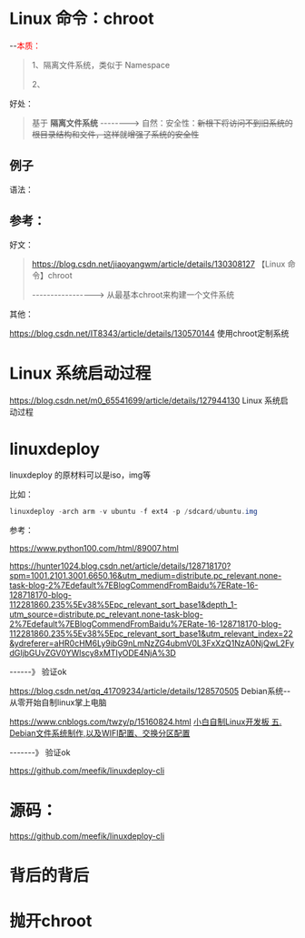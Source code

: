 # Linux 命令：chroot

--<font color='red'>本质：</font>

> 1、隔离文件系统，类似于  Namespace
>
> 2、

好处：

> 基于 **隔离文件系统** --------> 自然：安全性：~~新根下将访问不到旧系统的根目录结构和文件，这样就增强了系统的安全性~~



## 例子

语法：



## 参考：

好文：

> https://blog.csdn.net/jiaoyangwm/article/details/130308127   【Linux 命令】chroot
>
> ----------------->  从最基本chroot来构建一个文件系统



其他：

https://blog.csdn.net/IT8343/article/details/130570144           使用chroot定制系统



# Linux 系统启动过程

https://blog.csdn.net/m0_65541699/article/details/127944130  Linux 系统启动过程



# linuxdeploy 

linuxdeploy 的原材料可以是iso，img等

比如：

```java
linuxdeploy -arch arm -v ubuntu -f ext4 -p /sdcard/ubuntu.img
```



参考： 

 https://www.python100.com/html/89007.html



https://hunter1024.blog.csdn.net/article/details/128718170?spm=1001.2101.3001.6650.16&utm_medium=distribute.pc_relevant.none-task-blog-2%7Edefault%7EBlogCommendFromBaidu%7ERate-16-128718170-blog-112281860.235%5Ev38%5Epc_relevant_sort_base1&depth_1-utm_source=distribute.pc_relevant.none-task-blog-2%7Edefault%7EBlogCommendFromBaidu%7ERate-16-128718170-blog-112281860.235%5Ev38%5Epc_relevant_sort_base1&utm_relevant_index=22&ydreferer=aHR0cHM6Ly9ibG9nLmNzZG4ubmV0L3FxXzQ1NzA0NjQwL2FydGljbGUvZGV0YWlscy8xMTIyODE4NjA%3D    

------》 验证ok

https://blog.csdn.net/qq_41709234/article/details/128570505    Debian系统--从零开始自制linux掌上电脑

https://www.cnblogs.com/twzy/p/15160824.html    [小白自制Linux开发板 五. Debian文件系统制作,以及WIFI配置、交换分区配置 ](https://www.cnblogs.com/twzy/p/15160824.html)

-------》 验证ok



https://github.com/meefik/linuxdeploy-cli    

# 源码：

https://github.com/meefik/linuxdeploy-cli

# 背后的背后 



# 抛开chroot